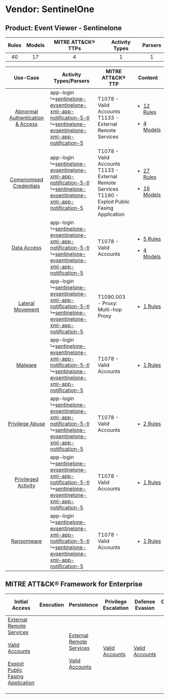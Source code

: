 Vendor: SentinelOne
===================
Product: Event Viewer - Sentinelone
-----------------------------------
| Rules | Models | MITRE ATT&CK® TTPs | Activity Types | Parsers |
|:-----:|:------:|:------------------:|:--------------:|:-------:|
|  40   |   17   |         4          |       1        |    1    |

|    Use-Case    | Activity Types/Parsers    | MITRE ATT&CK® TTP    | Content    |
|:----:| ---- | ---- | ---- |
| [Abnormal Authentication & Access](../../../UseCases/uc_abnormal_authentication_&_access.md) |  app-login<br> ↳[sentinelone-evsentinelone-xml-app-notification-5-tl](Ps/pC_sentineloneevsentinelonexmlappnotification5tl.md)<br> ↳[sentinelone-evsentinelone-xml-app-notification-5](Ps/pC_sentineloneevsentinelonexmlappnotification5.md)<br> | T1078 - Valid Accounts<br>T1133 - External Remote Services<br>    | [<ul><li>12 Rules</li></ul><ul><li>4 Models</li></ul>](RM/r_m_sentinelone_event_viewer_-_sentinelone_Abnormal_Authentication_&_Access.md) |
|          [Compromised Credentials](../../../UseCases/uc_compromised_credentials.md)          |  app-login<br> ↳[sentinelone-evsentinelone-xml-app-notification-5-tl](Ps/pC_sentineloneevsentinelonexmlappnotification5tl.md)<br> ↳[sentinelone-evsentinelone-xml-app-notification-5](Ps/pC_sentineloneevsentinelonexmlappnotification5.md)<br> | T1078 - Valid Accounts<br>T1133 - External Remote Services<br>T1190 - Exploit Public Fasing Application<br> | [<ul><li>27 Rules</li></ul><ul><li>16 Models</li></ul>](RM/r_m_sentinelone_event_viewer_-_sentinelone_Compromised_Credentials.md)         |
|    [Data Access](../../../UseCases/uc_data_access.md)    |  app-login<br> ↳[sentinelone-evsentinelone-xml-app-notification-5-tl](Ps/pC_sentineloneevsentinelonexmlappnotification5tl.md)<br> ↳[sentinelone-evsentinelone-xml-app-notification-5](Ps/pC_sentineloneevsentinelonexmlappnotification5.md)<br> | T1078 - Valid Accounts<br>    | [<ul><li>5 Rules</li></ul><ul><li>4 Models</li></ul>](RM/r_m_sentinelone_event_viewer_-_sentinelone_Data_Access.md)    |
|    [Lateral Movement](../../../UseCases/uc_lateral_movement.md)    |  app-login<br> ↳[sentinelone-evsentinelone-xml-app-notification-5-tl](Ps/pC_sentineloneevsentinelonexmlappnotification5tl.md)<br> ↳[sentinelone-evsentinelone-xml-app-notification-5](Ps/pC_sentineloneevsentinelonexmlappnotification5.md)<br> | T1090.003 - Proxy: Multi-hop Proxy<br>    | [<ul><li>1 Rules</li></ul>](RM/r_m_sentinelone_event_viewer_-_sentinelone_Lateral_Movement.md)    |
|    [Malware](../../../UseCases/uc_malware.md)    |  app-login<br> ↳[sentinelone-evsentinelone-xml-app-notification-5-tl](Ps/pC_sentineloneevsentinelonexmlappnotification5tl.md)<br> ↳[sentinelone-evsentinelone-xml-app-notification-5](Ps/pC_sentineloneevsentinelonexmlappnotification5.md)<br> | T1078 - Valid Accounts<br>    | [<ul><li>1 Rules</li></ul>](RM/r_m_sentinelone_event_viewer_-_sentinelone_Malware.md)    |
|    [Privilege Abuse](../../../UseCases/uc_privilege_abuse.md)    |  app-login<br> ↳[sentinelone-evsentinelone-xml-app-notification-5-tl](Ps/pC_sentineloneevsentinelonexmlappnotification5tl.md)<br> ↳[sentinelone-evsentinelone-xml-app-notification-5](Ps/pC_sentineloneevsentinelonexmlappnotification5.md)<br> | T1078 - Valid Accounts<br>    | [<ul><li>2 Rules</li></ul>](RM/r_m_sentinelone_event_viewer_-_sentinelone_Privilege_Abuse.md)    |
|    [Privileged Activity](../../../UseCases/uc_privileged_activity.md)    |  app-login<br> ↳[sentinelone-evsentinelone-xml-app-notification-5-tl](Ps/pC_sentineloneevsentinelonexmlappnotification5tl.md)<br> ↳[sentinelone-evsentinelone-xml-app-notification-5](Ps/pC_sentineloneevsentinelonexmlappnotification5.md)<br> | T1078 - Valid Accounts<br>    | [<ul><li>1 Rules</li></ul>](RM/r_m_sentinelone_event_viewer_-_sentinelone_Privileged_Activity.md)    |
|    [Ransomware](../../../UseCases/uc_ransomware.md)    |  app-login<br> ↳[sentinelone-evsentinelone-xml-app-notification-5-tl](Ps/pC_sentineloneevsentinelonexmlappnotification5tl.md)<br> ↳[sentinelone-evsentinelone-xml-app-notification-5](Ps/pC_sentineloneevsentinelonexmlappnotification5.md)<br> | T1078 - Valid Accounts<br>    | [<ul><li>1 Rules</li></ul>](RM/r_m_sentinelone_event_viewer_-_sentinelone_Ransomware.md)    |

MITRE ATT&CK® Framework for Enterprise
--------------------------------------
| Initial Access                                                                                                                                                                                                                         | Execution | Persistence                                                                                                                                      | Privilege Escalation                                                | Defense Evasion                                                     | Credential Access | Discovery | Lateral Movement | Collection | Command and Control                                                                                                                       | Exfiltration | Impact |
| -------------------------------------------------------------------------------------------------------------------------------------------------------------------------------------------------------------------------------------- | --------- | ------------------------------------------------------------------------------------------------------------------------------------------------ | ------------------------------------------------------------------- | ------------------------------------------------------------------- | ----------------- | --------- | ---------------- | ---------- | ----------------------------------------------------------------------------------------------------------------------------------------- | ------------ | ------ |
| [External Remote Services](https://attack.mitre.org/techniques/T1133)<br><br>[Valid Accounts](https://attack.mitre.org/techniques/T1078)<br><br>[Exploit Public Fasing Application](https://attack.mitre.org/techniques/T1190)<br><br> |           | [External Remote Services](https://attack.mitre.org/techniques/T1133)<br><br>[Valid Accounts](https://attack.mitre.org/techniques/T1078)<br><br> | [Valid Accounts](https://attack.mitre.org/techniques/T1078)<br><br> | [Valid Accounts](https://attack.mitre.org/techniques/T1078)<br><br> |                   |           |                  |            | [Proxy: Multi-hop Proxy](https://attack.mitre.org/techniques/T1090/003)<br><br>[Proxy](https://attack.mitre.org/techniques/T1090)<br><br> |              |        |